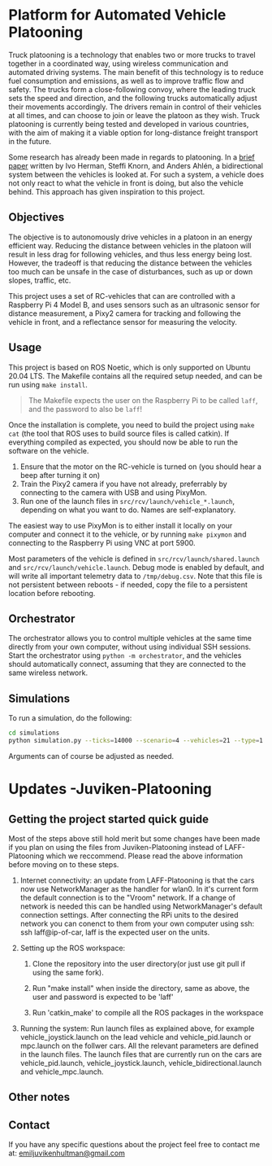 # Platform for Automated Vehicle Platooning
Truck platooning is a technology that enables two or more trucks to travel together in a coordinated way, using wireless communication and automated driving systems. The main benefit of this technology is to reduce fuel consumption and emissions, as well as to improve traffic flow and safety. The trucks form a close-following convoy, where the leading truck sets the speed and direction, and the following trucks automatically adjust their movements accordingly. The drivers remain in control of their vehicles at all times, and can choose to join or leave the platoon as they wish. Truck platooning is currently being tested and developed in various countries, with the aim of making it a viable option for long-distance freight transport in the future.

Some research has already been made in regards to platooning. In a [brief paper](https://www.sciencedirect.com/science/article/abs/pii/S0005109817301838) written by Ivo Herman, Steffi Knorn, and Anders Ahlén, a bidirectional system between the vehicles is looked at. For such a system, a vehicle does not only react to what the vehicle in front is doing, but also the vehicle behind. This approach has given inspiration to this project.

## Objectives
The objective is to autonomously drive vehicles in a platoon in an energy efficient way. Reducing the distance between vehicles in the platoon will result in less drag for following vehicles, and thus less energy being lost. However, the tradeoff is that reducing the distance between the vehicles too much can be unsafe in the case of disturbances, such as up or down slopes, traffic, etc.

This project uses a set of RC-vehicles that can are controlled with a Raspberry Pi 4 Model B, and uses sensors such as an ultrasonic sensor for distance measurement, a Pixy2 camera for tracking and following the vehicle in front, and a reflectance sensor for measuring the velocity.

## Usage
This project is based on ROS Noetic, which is only supported on Ubuntu 20.04 LTS. The Makefile contains all the required setup needed, and can be run using `make install`.

> The Makefile expects the user on the Raspberry Pi to be called `laff`, and the password to also be `laff`!

Once the installation is complete, you need to build the project using `make cat` (the tool that ROS uses to build source files is called catkin). If everything compiled as expected, you should now be able to run the software on the vehicle.

1. Ensure that the motor on the RC-vehicle is turned on (you should hear a beep after turning it on)
2. Train the Pixy2 camera if you have not already, preferrably by connecting to the camera with USB and using PixyMon.
2. Run one of the launch files in `src/rcv/launch/vehicle_*.launch`, depending on what you want to do. Names are self-explanatory.

The easiest way to use PixyMon is to either install it locally on your computer and connect it to the vehicle, or by running `make pixymon` and connecting to the Raspberry Pi using VNC at port 5900.

Most parameters of the vehicle is defined in `src/rcv/launch/shared.launch` and `src/rcv/launch/vehicle.launch`. Debug mode is enabled by default, and will write all important telemetry data to `/tmp/debug.csv`. Note that this file is not persistent between reboots - if needed, copy the file to a persistent location before rebooting.

## Orchestrator
The orchestrator allows you to control multiple vehicles at the same time directly from your own computer, without using individual SSH sessions. Start the orchestrator using `python -m orchestrator`, and the vehicles should automatically connect, assuming that they are connected to the same wireless network.

## Simulations
To run a simulation, do the following:
```bash
cd simulations
python simulation.py --ticks=14000 --scenario=4 --vehicles=21 --type=1 --model=5 --period=0.01`
```
Arguments can of course be adjusted as needed.

# Updates -Juviken-Platooning

## Getting the project started quick guide
Most of the steps above still hold merit but some changes have been made if you plan on using the files from Juviken-Platooning instead of LAFF-Platooning which we reccommend. Please read the above information before moving on to these steps. 

1. Internet connectivity: an update from LAFF-Platooning is that the cars now use NetworkManager as the handler for wlan0. In it's current form the default connection is to the "Vroom" network. If a change of network is needed this can be handled using NetworkManager's default connection settings. After connecting the RPi units to the desired network you can conenct to them from your own computer using ssh: ssh laff@ip-of-car, laff is the expected user on the units. 

2. Setting up the ROS workspace: 

    1. Clone the repository into the user directory(or just use git pull if using the same fork).

    2. Run "make install" when inside the directory, same as above, the user and password is expected to be 'laff'

    3. Run 'catkin_make' to compile all the ROS packages in the workspace

3. Running the system: Run launch files as explained above, for example vehicle_joystick.launch on the lead vehicle and vehicle_pid.launch or mpc.launch on the follwer cars. All the relevant parameters are defined in the launch files. The launch files that are currently run on the cars are vehicle_pid.launch, vehicle_joystick.launch, vehicle_bidirectional.launch and vehicle_mpc.launch.



## Other notes

## Contact

If you have any specific questions about the project feel free to contact me at: emiljuvikenhultman@gmail.com